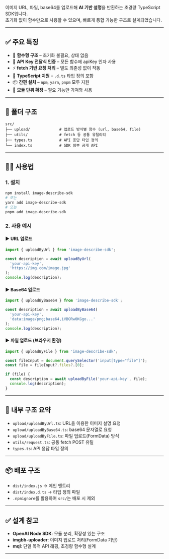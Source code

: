 이미지 URL, 파일, base64를 업로드해 **AI 기반 설명**을 반환하는 초경량 TypeScript SDK입니다.  
초기화 없이 함수만으로 사용할 수 있으며, 빠르게 통합 가능한 구조로 설계되었습니다.

---

## ✅ 주요 특징

- 🧩 **함수형 구조** – 초기화 불필요, 상태 없음
- 🔐 **API Key 전달식 인증** – 모든 함수에 apiKey 인자 사용
- ⚡ **fetch 기반 요청 처리** – 별도 의존성 없이 작동
- 🧪 **TypeScript 지원** – `.d.ts` 타입 정의 포함
- 📦 **간편 설치** – `npm`, `yarn`, `pnpm` 모두 지원
- 📂 **모듈 단위 확장** – 필요 기능만 가져와 사용

---

## 📁 폴더 구조

```
src/
├── upload/             # 업로드 방식별 함수 (url, base64, file)
├── utils/              # fetch 등 공통 유틸리티
├── types.ts            # API 응답 타입 정의
└── index.ts            # SDK 외부 공개 API
```

---

## 🧑‍💻 사용법

### 1. 설치
```bash
npm install image-describe-sdk
# 또는
yarn add image-describe-sdk
# 또는
pnpm add image-describe-sdk
```

### 2. 사용 예시

#### ▶️ URL 업로드
```ts
import { uploadByUrl } from 'image-describe-sdk';

const description = await uploadByUrl(
  'your-api-key',
  'https://img.com/image.jpg'
);
console.log(description);
```

#### ▶️ Base64 업로드
```ts
import { uploadByBase64 } from 'image-describe-sdk';

const description = await uploadByBase64(
  'your-api-key',
  'data:image/png;base64,iVBORw0KGgo...'
);
console.log(description);
```

#### ▶️ 파일 업로드 (브라우저 환경)
```ts
import { uploadByFile } from 'image-describe-sdk';

const fileInput = document.querySelector('input[type="file"]');
const file = fileInput?.files?.[0];

if (file) {
  const description = await uploadByFile('your-api-key', file);
  console.log(description);
}
```

---

## 🔧 내부 구조 요약

- `upload/uploadByUrl.ts`: URL을 이용한 이미지 설명 요청
- `upload/uploadByBase64.ts`: base64 문자열로 요청
- `upload/uploadByFile.ts`: 파일 업로드(FormData) 방식
- `utils/request.ts`: 공통 fetch POST 유틸
- `types.ts`: API 응답 타입 정의

---

## 📦 배포 구조

- `dist/index.js` → 메인 엔트리
- `dist/index.d.ts` → 타입 정의 파일
- `.npmignore`를 활용하여 `src/`는 배포 시 제외

---

## ✅ 설계 참고

- **OpenAI Node SDK**: 모듈 분리, 확장성 있는 구조
- **imgbb-uploader**: 이미지 업로드 처리(FormData 기반)
- **mql**: 단일 목적 API 래핑, 초경량 함수형 설계

---
